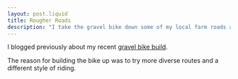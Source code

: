 ```yaml
---
layout: post.liquid
title: Rougher Roads
description: "I take the gravel bike down some of my local farm roads and bridleways."
---
```


I blogged previously about my recent [gravel bike build](https://www.daveridesbikes.xyz/posts/2020-06-17-nbd.html).

The reason for building the bike up was to try more diverse routes and a different style of riding.

